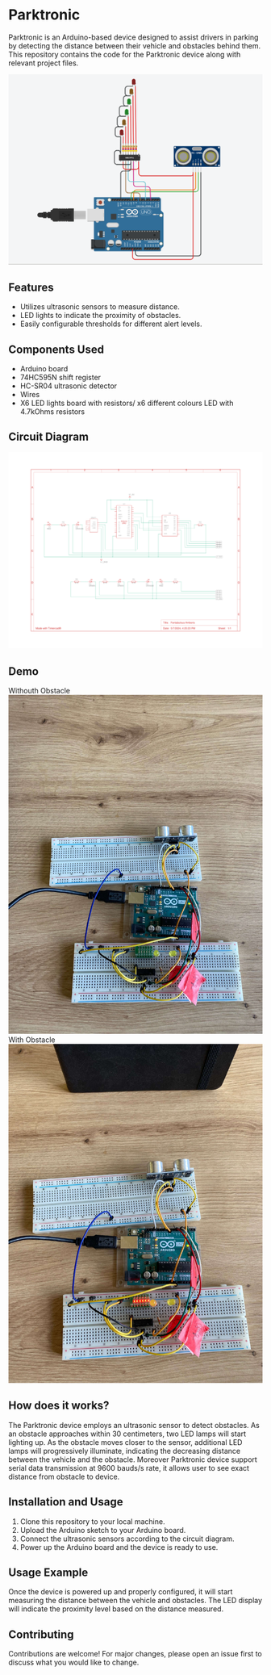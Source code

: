 # Parktronic

Parktronic is an Arduino-based device designed to assist drivers in parking by detecting the distance between their vehicle and obstacles behind them. This repository contains the code for the Parktronic device along with relevant project files.

![Parktronic Device](pics/Screenshot_2024-05-07_16_24_46.png)

## Features

- Utilizes ultrasonic sensors to measure distance.
- LED lights to indicate the proximity of obstacles.
- Easily configurable thresholds for different alert levels.

## Components Used

- Arduino board
- 74HC595N shift register
- HC-SR04 ultrasonic detector
- Wires
- X6 LED lights board with resistors/ x6 different colours LED with 4.7kOhms resistors

## Circuit Diagram

![Circuit Diagram](pics/Parktronic_device-1.png)


## Demo
Withouth Obstacle
![Parktronic Device Demo](pics/clear.jpeg)
With Obstacle
![Parktronic Device Demo](pics/obstacle.jpeg)

## How does it works?

The Parktronic device employs an ultrasonic sensor to detect obstacles. As an obstacle approaches within 30 centimeters, two LED lamps will start lighting up. As the obstacle moves closer to the sensor, additional LED lamps will progressively illuminate, indicating the decreasing distance between the vehicle and the obstacle. Moreover Parktronic device support serial data transmission at 9600 bauds/s rate, it allows user to see exact distance from obstacle to device.

## Installation and Usage

1. Clone this repository to your local machine.
2. Upload the Arduino sketch to your Arduino board.
3. Connect the ultrasonic sensors according to the circuit diagram.
4. Power up the Arduino board and the device is ready to use.

## Usage Example

Once the device is powered up and properly configured, it will start measuring the distance between the vehicle and obstacles. The LED display will indicate the proximity level based on the distance measured.



## Contributing

Contributions are welcome! For major changes, please open an issue first to discuss what you would like to change.


